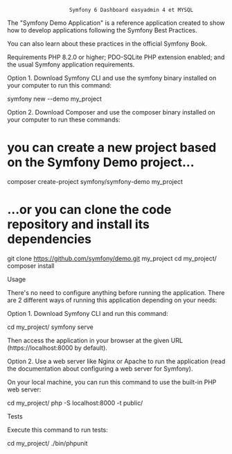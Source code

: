                         Symfony 6 Dashboard easyadmin 4 et MYSQL

The "Symfony Demo Application" is a reference application created to show how to develop applications following the Symfony Best Practices.

You can also learn about these practices in the official Symfony Book.

Requirements
PHP 8.2.0 or higher;
PDO-SQLite PHP extension enabled;
and the usual Symfony application requirements.

Option 1. Download Symfony CLI and use the symfony binary installed on your computer to run this command:

symfony new --demo my_project

Option 2. Download Composer and use the composer binary installed on your computer to run these commands:

# you can create a new project based on the Symfony Demo project...
composer create-project symfony/symfony-demo my_project

# ...or you can clone the code repository and install its dependencies
git clone https://github.com/symfony/demo.git my_project
cd my_project/
composer install

Usage

There's no need to configure anything before running the application. There are 2 different ways of running this application depending on your needs:

Option 1. Download Symfony CLI and run this command:

cd my_project/
symfony serve

Then access the application in your browser at the given URL (https://localhost:8000 by default).

Option 2. Use a web server like Nginx or Apache to run the application (read the documentation about configuring a web server for Symfony).

On your local machine, you can run this command to use the built-in PHP web server:

cd my_project/
php -S localhost:8000 -t public/

Tests

Execute this command to run tests:

cd my_project/
./bin/phpunit

